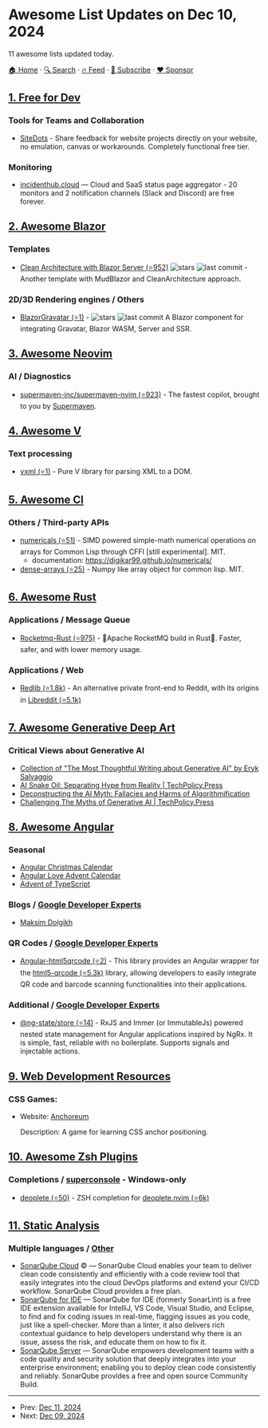 # Awesome List Updates on Dec 10, 2024

11 awesome lists updated today.

[🏠 Home](/README.md) · [🔍 Search](https://www.trackawesomelist.com/search/) · [🔥 Feed](https://www.trackawesomelist.com/rss.xml) · [📮 Subscribe](https://trackawesomelist.us17.list-manage.com/subscribe?u=d2f0117aa829c83a63ec63c2f&id=36a103854c) · [❤️  Sponsor](https://github.com/sponsors/theowenyoung)



## [1. Free for Dev](/content/ripienaar/free-for-dev/README.md)

### Tools for Teams and Collaboration

*   [SiteDots](https://sitedots.com/) - Share feedback for website projects directly on your website, no emulation, canvas or workarounds. Completely functional free tier.

### Monitoring

*   [incidenthub.cloud](https://incidenthub.cloud/) — Cloud and SaaS status page aggregator - 20 monitors and 2 notification channels (Slack and Discord) are free forever.

## [2. Awesome Blazor](/content/AdrienTorris/awesome-blazor/README.md)

### Templates

*   [Clean Architecture with Blazor Server (⭐952)](https://github.com/neozhu/CleanArchitectureWithBlazorServer) ![stars](https://img.shields.io/github/stars/neozhu/CleanArchitectureWithBlazorServer?style=flat-square) ![last commit](https://img.shields.io/github/last-commit/neozhu/CleanArchitectureWithBlazorServer?style=flat-square) - Another template with MudBlazor and CleanArchitecture approach.

### 2D/3D Rendering engines / Others

*   [BlazorGravatar (⭐1)](https://github.com/PSCourtney/BlazorGravatar) - ![stars](https://img.shields.io/github/stars/PSCourtney/BlazorGravatar?style=flat-square\&cacheSeconds=604800) ![last commit](https://img.shields.io/github/last-commit/PSCourtney/BlazorGravatar?style=flat-square\&cacheSeconds=86400) A Blazor component for integrating Gravatar, Blazor WASM, Server and SSR.

## [3. Awesome Neovim](/content/rockerBOO/awesome-neovim/README.md)

### AI / Diagnostics

*   [supermaven-inc/supermaven-nvim (⭐923)](https://github.com/supermaven-inc/supermaven-nvim) - The fastest copilot, brought to you by [Supermaven](https://supermaven.com/).

## [4. Awesome V](/content/vlang/awesome-v/README.md)

### Text processing

*   [vxml (⭐1)](https://github.com/i582/vxml) - Pure V library for parsing XML to a DOM.

## [5. Awesome Cl](/content/CodyReichert/awesome-cl/README.md)

### Others / Third-party APIs

*   [numericals (⭐51)](https://github.com/digikar99/numericals) -  SIMD powered simple-math numerical operations on arrays for Common Lisp through CFFI \[still experimental]. MIT.
    *   documentation: <https://digikar99.github.io/numericals/>
*   [dense-arrays (⭐25)](https://github.com/digikar99/dense-arrays) -  Numpy like array object for common lisp. MIT.

## [6. Awesome Rust](/content/rust-unofficial/awesome-rust/README.md)

### Applications / Message Queue

*   [Rocketmq-Rust (⭐975)](https://github.com/mxsm/rocketmq-rust) - 🚀Apache RocketMQ build in Rust🦀. Faster, safer, and with lower memory usage.

### Applications / Web

*   [Redlib (⭐1.8k)](https://github.com/redlib-org/redlib) - An alternative private front-end to Reddit, with its origins in [Libreddit (⭐5.1k)](https://github.com/libreddit/libreddit)

## [7. Awesome Generative Deep Art](/content/filipecalegario/awesome-generative-deep-art/README.md)

### Critical Views about Generative AI

*   [Collection of "The Most Thoughtful Writing about Generative AI" by Eryk Salvaggio](https://bsky.app/profile/eryk.bsky.social/post/3lccavgstkk2s)
*   [AI Snake Oil: Separating Hype from Reality | TechPolicy.Press](https://www.techpolicy.press/ai-snake-oil-separating-hype-from-reality/)
*   [Deconstructing the AI Myth: Fallacies and Harms of Algorithmification](https://www.researchgate.net/publication/382802495_Deconstructing_the_AI_Myth_Fallacies_and_Harms_of_Algorithmification)
*   [Challenging The Myths of Generative AI | TechPolicy.Press](https://www.techpolicy.press/challenging-the-myths-of-generative-ai/)

## [8. Awesome Angular](/content/PatrickJS/awesome-angular/README.md)

### Seasonal

*   [Angular Christmas Calendar](https://angularchristmascalendar.com/)
*   [Angular Love Advent Calendar](https://advent.angular.love/event)
*   [Advent of TypeScript](https://www.adventofts.com/)

### Blogs / [Google Developer Experts](https://developers.google.com/experts/all/technology/web-technologies)

*   [Maksim Dolgikh](https://medium.com/@maks-dolgikh)

### QR Codes / [Google Developer Experts](https://developers.google.com/experts/all/technology/web-technologies)

*   [Angular-html5qrcode (⭐2)](https://github.com/mohamedfakhreldin/Angular-html5qrcode) - This library provides an Angular wrapper for the [html5-qrcode (⭐5.3k)](https://github.com/mebjas/html5-qrcode) library, allowing developers to easily integrate QR code and barcode scanning functionalities into their applications.

### Additional / [Google Developer Experts](https://developers.google.com/experts/all/technology/web-technologies)

*   [@ng-state/store (⭐14)](https://github.com/ng-state/store) - RxJS and Immer (or ImmutableJs) powered nested state management for Angular applications inspired by NgRx. It is simple, fast, reliable with no boilerplate. Supports signals and injectable actions.

## [9. Web Development Resources](/content/markodenic/web-development-resources/README.md)

### CSS Games:

- Website: [Anchoreum](https://anchoreum.com/)

  Description: A game for learning CSS anchor positioning.



## [10. Awesome Zsh Plugins](/content/unixorn/awesome-zsh-plugins/README.md)

### Completions / [superconsole](https://github.com/alexchmykhalo/superconsole) - Windows-only

*   [deoplete (⭐50)](https://github.com/zchee/deoplete-zsh) - ZSH completion for [deoplete.nvim (⭐6k)](https://github.com/Shougo/deoplete.nvim)

## [11. Static Analysis](/content/analysis-tools-dev/static-analysis/README.md)

### Multiple languages / [Other](#other-1)

*   [SonarQube Cloud](https://sonarcloud.io) :copyright: — SonarQube Cloud enables your team to deliver clean code consistently and efficiently with a code review  tool that easily integrates into the cloud DevOps platforms and extend your CI/CD workflow.  SonarQube Cloud provides a free plan.
*   [SonarQube for IDE](https://sonarlint.org) — SonarQube for IDE (formerly SonarLint) is a free IDE extension available for IntelliJ, VS Code, Visual Studio, and Eclipse,  to find and fix coding issues in real-time, flagging issues as you code, just like a spell-checker.  More than a linter, it also delivers rich contextual guidance to help developers understand  why there is an issue, assess the risk, and educate them on how to fix it.
*   [SonarQube Server](https://sonarqube.org) — SonarQube empowers development teams with a code quality and security solution that deeply integrates into your enterprise environment; enabling you to deploy clean code consistently and reliably. SonarQube provides a free and open source Community Build.

---

- Prev: [Dec 11, 2024](/content/2024/12/11/README.md)
- Next: [Dec 09, 2024](/content/2024/12/09/README.md)
